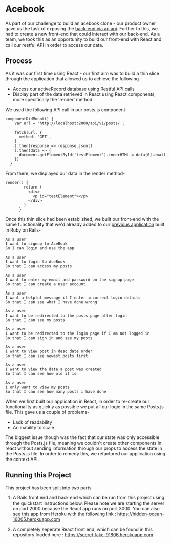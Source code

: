 Acebook
==================

As part of our challenge to build an acebook clone - our product owner gave us the task of exposing the [back-end via an api](https://github.com/mackacavs/acebook-agil/tree/master/app/controllers/api). Further to this, we had to create a new front-end that could interact with our back-end. As a team, we took this as an opportunity to build our front-end with React and call our restful API in order to access our data.

Process
-----

As it was our first time using React - our first aim was to build a thin slice through the application that allowed us to achieve the following-

* Access our activeRecord database using Restful API calls
* Display part of the data retrieved in React using React components, more specifically the 'render' method.

We used the following API call in our posts.js component-

```  
componentDidMount() {
    var url = 'http://localhost:2000/api/v1/posts/';

    fetch(url, {
      method: 'GET',
    }
    ).then(response => response.json()
    ).then(data => {
      document.getElementById('testElement').innerHTML = data[0].email
    })
  }
```
From there, we displayed our data in the render method-

```  
render() {
        return (
          <div>
            <p id="testElement"></p>
          </div>
        )
      }
```

Once this thin slice had been established, we built our front-end with the same functionality that we'd already added to our [previous application](https://github.com/mackacavs/acebook-agil) built in Ruby on Rails-


```
As a user
I want to signup to AceBook
So I can login and use the app  

As a user
I want to login to AceBook
So that I can access my posts

As a user
I want to enter my email and password on the signup page
So that I can create a user account

As a user
I want a helpful message if I enter incorrect login details
So that I can see what I have done wrong

As a user
I want to be redirected to the posts page after login
So that I can see my posts

As a user
I want to be redirected to the login page if I am not logged in
So that I can sign in and see my posts

As a user
I want to view post in desc date order
So that I can see newest posts first

As a user
I want to view the date a post was created
So that I can see how old it is

As a user
I only want to view my posts
So that I can see how many posts i have done

```

When we first built our application in React, in order to re-create our functionality as quickly as possible we put all our logic in the same Posts.js file. This gave us a couple of problems-

* Lack of readability
* An inability to scale

The biggest issue though was the fact that our state was only accessible through the Posts.js file, meaning we couldn't create other components in react without sending information through our props to access the state in the Posts.js file. In order to remedy this, we refactored our application using the context API. 

## Running this Project ##

This project has been split into two parts

1) A Rails front end and back end which can be run from this project using the quickstart instructions below.  Please note we are starting the server on port 2000 because the React app runs on port 3000.  You can also see this app from Heroku with the following link : https://hidden-ocean-16005.herokuapp.com

2) A completely seperate React front end, which can be found in this repository loaded here : https://secret-lake-91806.herokuapp.com
